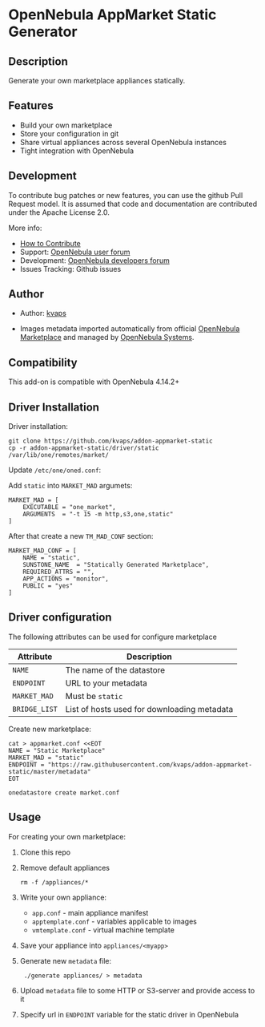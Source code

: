 # OpenNebula AppMarket Static Generator

## Description

Generate your own marketplace appliances statically.

## Features

* Build your own marketplace
* Store your configuration in git
* Share virtual appliances across several OpenNebula instances
* Tight integration with OpenNebula

## Development

To contribute bug patches or new features, you can use the github Pull Request model. It is assumed that code and documentation are contributed under the Apache License 2.0. 

More info:
* [How to Contribute](http://opennebula.org/addons/contribute/)
* Support: [OpenNebula user forum](https://forum.opennebula.org/c/support)
* Development: [OpenNebula developers forum](https://forum.opennebula.org/c/development)
* Issues Tracking: Github issues

## Author

* Author: [kvaps](http://github.com/kvaps)

* Images metadata imported automatically from official [OpenNebula Marketplace](http://marketplace.opennebula.systems/) and managed by [OpenNebula Systems](http://opennebula.systems/).

## Compatibility

This add-on is compatible with OpenNebula 4.14.2+

## Driver Installation

Driver installation:

```
git clone https://github.com/kvaps/addon-appmarket-static
cp -r addon-appmarket-static/driver/static /var/lib/one/remotes/market/
```

Update `/etc/one/oned.conf`:

Add `static` into `MARKET_MAD` argumets:

```
MARKET_MAD = [
    EXECUTABLE = "one_market",
    ARGUMENTS  = "-t 15 -m http,s3,one,static"
]
```

After that create a new `TM_MAD_CONF` section:

```
MARKET_MAD_CONF = [
    NAME = "static",
    SUNSTONE_NAME  = "Statically Generated Marketplace",
    REQUIRED_ATTRS = "",
    APP_ACTIONS = "monitor",
    PUBLIC = "yes"
]
```

## Driver configuration

The following attributes can be used for configure marketplace

|    Attribute        |                     Description                |
| ---------------     | ---------------------------------------------- |
| `NAME`              | The name of the datastore                      |
| `ENDPOINT`          | URL to your metadata                           |
| `MARKET_MAD`        | Must be `static`                               |
| `BRIDGE_LIST`       | List of hosts used for downloading metadata    |


Create new marketplace:

```
cat > appmarket.conf <<EOT
NAME = "Static Marketplace"
MARKET_MAD = "static"
ENDPOINT = "https://raw.githubusercontent.com/kvaps/addon-appmarket-static/master/metadata"
EOT

onedatastore create market.conf
```

## Usage 

For creating your own marketplace:

1. Clone this repo

2. Remove default appliances

   ```
   rm -f /appliances/*
   ```

3. Write your own appliance:

   * `app.conf` - main appliance manifest
   * `apptemplate.conf` - variables applicable to images
   * `vmtemplate.conf` - virtual machine template

4. Save your appliance into `appliances/<myapp>`

5. Generate new `metadata` file:

   ```
    ./generate appliances/ > metadata
   ```

6. Upload `metadata` file to some HTTP or S3-server and provide access to it

7. Specify url in `ENDPOINT` variable for the static driver in OpenNebula
